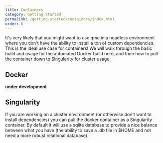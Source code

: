 ```yaml
---
title: Containers
category: Getting Started
permalink: /getting-started/containers/index.html
order: 6
---
```


It's very likely that you might want to use qme in a headless environment
where you don't have the ability to install a ton of custom dependencies.
This is the ideal use case for containers! We will walk through the basic
build and usage for the automated Docker build here, and then how
to pull the container down to Singularity for cluster usage.

## Docker

**under development**

## Singularity

If you are working on a cluster environment (or otherwise don't want to install
dependencies) you can pull the docker container as a Singularity container.
By default it will use a sqlite database to provide a nice balance between
what you have (the ability to save a .db file in $HOME and not need a
 more robust relational database).


